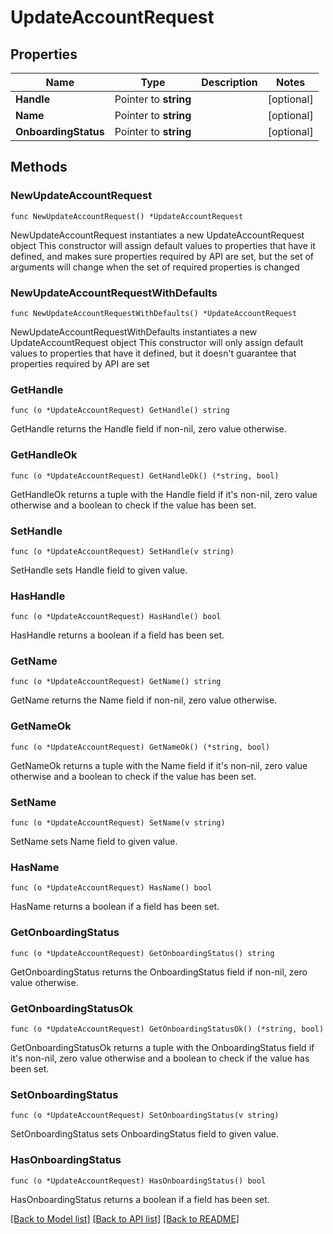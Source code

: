 # UpdateAccountRequest

## Properties

Name | Type | Description | Notes
------------ | ------------- | ------------- | -------------
**Handle** | Pointer to **string** |  | [optional] 
**Name** | Pointer to **string** |  | [optional] 
**OnboardingStatus** | Pointer to **string** |  | [optional] 

## Methods

### NewUpdateAccountRequest

`func NewUpdateAccountRequest() *UpdateAccountRequest`

NewUpdateAccountRequest instantiates a new UpdateAccountRequest object
This constructor will assign default values to properties that have it defined,
and makes sure properties required by API are set, but the set of arguments
will change when the set of required properties is changed

### NewUpdateAccountRequestWithDefaults

`func NewUpdateAccountRequestWithDefaults() *UpdateAccountRequest`

NewUpdateAccountRequestWithDefaults instantiates a new UpdateAccountRequest object
This constructor will only assign default values to properties that have it defined,
but it doesn't guarantee that properties required by API are set

### GetHandle

`func (o *UpdateAccountRequest) GetHandle() string`

GetHandle returns the Handle field if non-nil, zero value otherwise.

### GetHandleOk

`func (o *UpdateAccountRequest) GetHandleOk() (*string, bool)`

GetHandleOk returns a tuple with the Handle field if it's non-nil, zero value otherwise
and a boolean to check if the value has been set.

### SetHandle

`func (o *UpdateAccountRequest) SetHandle(v string)`

SetHandle sets Handle field to given value.

### HasHandle

`func (o *UpdateAccountRequest) HasHandle() bool`

HasHandle returns a boolean if a field has been set.

### GetName

`func (o *UpdateAccountRequest) GetName() string`

GetName returns the Name field if non-nil, zero value otherwise.

### GetNameOk

`func (o *UpdateAccountRequest) GetNameOk() (*string, bool)`

GetNameOk returns a tuple with the Name field if it's non-nil, zero value otherwise
and a boolean to check if the value has been set.

### SetName

`func (o *UpdateAccountRequest) SetName(v string)`

SetName sets Name field to given value.

### HasName

`func (o *UpdateAccountRequest) HasName() bool`

HasName returns a boolean if a field has been set.

### GetOnboardingStatus

`func (o *UpdateAccountRequest) GetOnboardingStatus() string`

GetOnboardingStatus returns the OnboardingStatus field if non-nil, zero value otherwise.

### GetOnboardingStatusOk

`func (o *UpdateAccountRequest) GetOnboardingStatusOk() (*string, bool)`

GetOnboardingStatusOk returns a tuple with the OnboardingStatus field if it's non-nil, zero value otherwise
and a boolean to check if the value has been set.

### SetOnboardingStatus

`func (o *UpdateAccountRequest) SetOnboardingStatus(v string)`

SetOnboardingStatus sets OnboardingStatus field to given value.

### HasOnboardingStatus

`func (o *UpdateAccountRequest) HasOnboardingStatus() bool`

HasOnboardingStatus returns a boolean if a field has been set.


[[Back to Model list]](../README.md#documentation-for-models) [[Back to API list]](../README.md#documentation-for-api-endpoints) [[Back to README]](../README.md)


